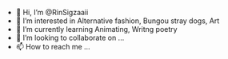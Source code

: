 - 👋 Hi, I’m @RinSigzaaii
- 👀 I’m interested in Alternative fashion, Bungou stray dogs, Art
- 🌱 I’m currently learning Animating, Writng poetry
- 💞️ I’m looking to collaborate on ...
- 📫 How to reach me ...

<!---
RinSigzaaii/RinSigzaaii is a ✨ special ✨ repository because its `README.md` (this file) appears on your GitHub profile.
You can click the Preview link to take a look at your changes.
--->
